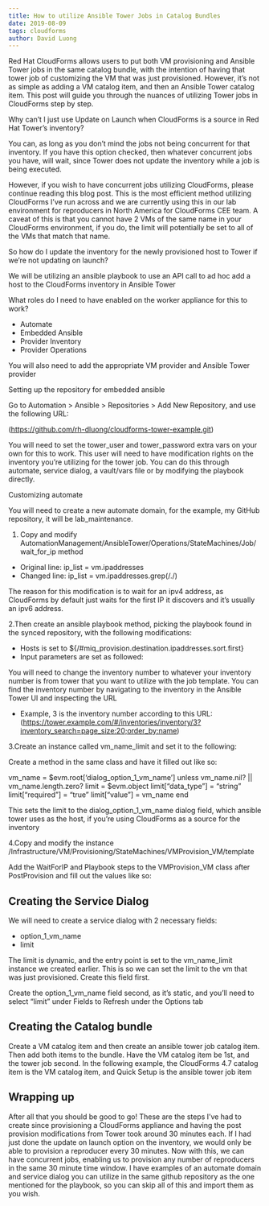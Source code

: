 ```yaml
---
title: How to utilize Ansible Tower Jobs in Catalog Bundles 
date: 2019-08-09
tags: cloudforms
author: David Luong
---
```


Red Hat CloudForms allows users to put both VM provisioning and Ansible Tower jobs in the same catalog bundle, with the intention of having that tower job of customizing the VM that was just provisioned.  However, it’s not as simple as adding a VM catalog item, and then an Ansible Tower catalog item. This post will guide you through the nuances of utilizing Tower jobs in CloudForms step by step.
  
Why can’t I just use Update on Launch when CloudForms is a source in Red Hat Tower’s inventory?
  
You can, as long as you don’t mind the jobs not being concurrent for that inventory.  If you have this option checked, then whatever concurrent jobs you have, will wait, since Tower does not update the inventory while a job is being executed.
  
However, if you wish to have concurrent jobs utilizing CloudForms, please continue reading this blog post.  This is the most efficient method utilizing CloudForms I’ve run across and we are currently using this in our lab environment for reproducers in North America for CloudForms CEE team.  A caveat of this is that you cannot have 2 VMs of the same name in your CloudForms environment, if you do, the limit will potentially be set to all of the VMs that match that name.
  
So how do I update the inventory for the newly provisioned host to Tower if we’re not updating on launch?
  
We will be utilizing an ansible playbook to use an API call to ad hoc add a host to the CloudForms inventory in Ansible Tower
  
What roles do I need to have enabled on the worker appliance for this to work?
  
* Automate
* Embedded Ansible
* Provider Inventory
* Provider Operations
  
You will also need to add the appropriate VM provider and Ansible Tower provider
  
Setting up the repository for embedded ansible
  
Go to Automation > Ansible > Repositories > Add New Repository, and use the following URL:

(<https://github.com/rh-dluong/cloudforms-tower-example.git>)

You will need to set the tower_user and tower_password extra vars on your own for this to work.  This user will need to have modification rights on the inventory you’re utilizing for the tower job.  You can do this through automate, service dialog, a vault/vars file or by modifying the playbook directly.
  
Customizing automate
  
You will need to create a new automate domain, for the example, my GitHub repository, it will be lab_maintenance.
  
1. Copy and modify AutomationManagement/AnsibleTower/Operations/StateMachines/Job/wait_for_ip method

* Original line:   ip_list = vm.ipaddresses
* Changed line:  ip_list = vm.ipaddresses.grep(/\./)
  
The reason for this modification is to wait for an ipv4 address, as CloudForms by default just waits for the first IP it discovers and it’s usually an ipv6 address.
  
2.Then create an ansible playbook method, picking the playbook found in the synced repository, with the following modifications:

* Hosts is set to ${/#miq_provision.destination.ipaddresses.sort.first}
* Input parameters are set as followed:

You will need to change the inventory number to whatever your inventory number is from tower that you want to utilize with the job template.  You can find the inventory number by navigating to the inventory in the Ansible Tower UI and inspecting the URL

* Example, 3 is the inventory number according to this URL: (<https://tower.example.com/#/inventories/inventory/3?inventory_search=page_size:20;order_by:name>)

3.Create an instance called vm_name_limit and set it to the following:

Create a method in the same class and have it filled out like so:
  
vm_name = $evm.root[‘dialog_option_1_vm_name’]
unless vm_name.nil? || vm_name.length.zero?
limit = $evm.object
limit[“data_type”] = “string”
limit[“required”] = “true”
limit[“value”] = vm_name
end
  
This sets the limit to the dialog_option_1_vm_name dialog field, which ansible tower uses as the host, if you’re using CloudForms as a source for the inventory
  
4.Copy and modify the instance /Infrastructure/VM/Provisioning/StateMachines/VMProvision_VM/template
  
Add the WaitForIP and Playbook steps to the VMProvision_VM class after PostProvision and fill out the values like so:

## Creating the Service Dialog ##

We will need to create a service dialog with 2 necessary fields:
  
* option_1_vm_name
* limit
  
The limit is dynamic, and the entry point is set to the vm_name_limit instance we created earlier.  This is so we can set the limit to the vm that was just provisioned. Create this field first.
  
Create the option_1_vm_name field second, as it’s static, and you’ll need to select “limit” under Fields to Refresh under the Options tab
  
## Creating the Catalog bundle ##

Create a VM catalog item and then create an ansible tower job catalog item.  Then add both items to the bundle. Have the VM catalog item be 1st, and the tower job second.  In the following example, the CloudForms 4.7 catalog item is the VM catalog item, and Quick Setup is the ansible tower job item

## Wrapping up ##

After all that you should be good to go!  These are the steps I’ve had to create since provisioning a CloudForms appliance and having the post provision modifications from Tower took around 30 minutes each.  If I had just done the update on launch option on the inventory, we would only be able to provision a reproducer every 30 minutes. Now with this, we can have concurrent jobs, enabling us to provision any number of reproducers in the same 30 minute time window.  I have examples of an automate domain and service dialog you can utilize in the same github repository as the one mentioned for the playbook, so you can skip all of this and import them as you wish.
